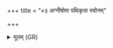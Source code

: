 +++
title = "०३ अग्नीषोमा पथिकृता स्योनम्"

+++
<details><summary>मूलम् (GR)</summary>

अग्नीषोमा पथिकृता स्योनं  
देवेभ्यो रत्नं दधतुर् वि लोकम् ।  
उप प्रेष्यतां पूषणं यो जहात्य्  
अक्तो यानैः पथिभिस् तत्र गच्छतु ॥
</details>